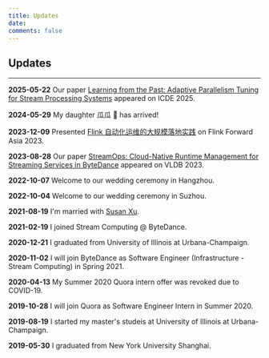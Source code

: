 ```yaml
---
title: Updates
date:
comments: false
---
```


## **Updates**

***

**2025-05-22**
Our paper [Learning from the Past: Adaptive Parallelism Tuning for Stream Processing Systems](https://arxiv.org/pdf/2504.12074) appeared on ICDE 2025.

**2024-05-29**
My daughter 瓜瓜 🍉 has arrived!

**2023-12-09**
Presented [Flink 自动化运维的大规模落地实践](https://developer.aliyun.com/article/1385893) on Flink Forward Asia 2023.

**2023-08-28**
Our paper [StreamOps: Cloud-Native Runtime Management for Streaming Services in ByteDance](https://www.vldb.org/pvldb/vol16/p3501-mao.pdf) appeared on VLDB 2023.

**2022-10-07**
Welcome to our wedding ceremony in Hangzhou.

**2022-10-04**
Welcome to our wedding ceremony in Suzhou.

**2021-08-19**
I'm married with [Susan Xu](https://susanxx.com/).

**2021-02-19**
I joined Stream Computing @ ByteDance.

**2020-12-21**
I graduated from University of Illinois at Urbana-Champaign.

**2020-11-02**
I will join ByteDance as Software Engineer (Infrastructure - Stream Computing) in Spring 2021.

**2020-04-13**
My Summer 2020 Quora intern offer was revoked due to COVID-19.

**2019-10-28**
I will join Quora as Software Engineer Intern in Summer 2020.

**2019-08-19**
I started my master's studeis at University of Illinois at Urbana-Champaign.

**2019-05-30**
I graduated from New York University Shanghai.
